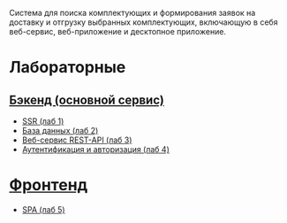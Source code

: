 Система для поиска комплектующих и формирования заявок на доставку и отгрузку выбранных комплектующих,
включающую в себя веб-сервис, веб-приложение и десктопное приложение.
# Лабораторные
## [Бэкенд (основной сервис)](https://github.com/Andrest31/Parking_bmstu_backend)
- [SSR (лаб 1)](https://github.com/Andrest31/Parking_bmstu_backend/tree/SSR)
- [База данных (лаб 2)](https://github.com/Andrest31/Parking_bmstu_backend/tree/ORM)
- [Веб-сервис REST-API (лаб 3)](https://github.com/Andrest31/Parking_bmstu_backend/tree/API)
- [Аутентификация и авторизация (лаб 4)](https://github.com/Andrest31/Parking_bmstu_backend/tree/auth)
# [Фронтенд](https://github.com/Andrest31/Parking_bmstu_frontend)
- [SPA (лаб 5)](https://github.com/Andrest31/Parking_bmstu_frontend/tree/lab5-SPA)